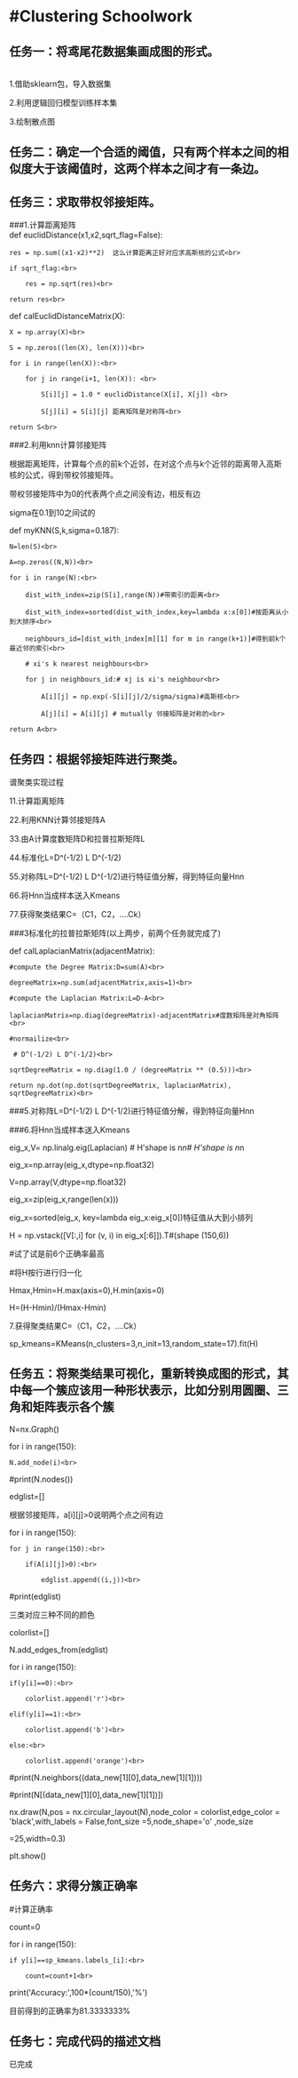 #Clustering Schoolwork
==
任务一：将鸢尾花数据集画成图的形式。<br>
--
<br>
1.借助sklearn包，导入数据集<br>

2.利用逻辑回归模型训练样本集<br>

3.绘制散点图<br>

任务二：确定一个合适的阈值，只有两个样本之间的相似度大于该阈值时，这两个样本之间才有一条边。<br>
--
任务三：求取带权邻接矩阵。<br/>
--
###1.计算距离矩阵<br>
def euclidDistance(x1,x2,sqrt_flag=False):<br>

    res = np.sum((x1-x2)**2)  这么计算距离正好对应求高斯核的公式<br>
    
    if sqrt_flag:<br>
    
        res = np.sqrt(res)<br>
        
    return res<br>
    
def calEuclidDistanceMatrix(X): <br>

    X = np.array(X)<br>
    
    S = np.zeros((len(X), len(X)))<br>
    
    for i in range(len(X)):<br>
    
        for j in range(i+1, len(X)): <br>
        
            S[i][j] = 1.0 * euclidDistance(X[i], X[j]) <br>
            
            S[j][i] = S[i][j] 距离矩阵是对称阵<br>
            
    return S<br>
    
###2.利用knn计算邻接矩阵<br>

根据距离矩阵，计算每个点的前k个近邻，在对这个点与k个近邻的距离带入高斯核的公式，得到带权邻接矩阵。<br>

带权邻接矩阵中为0的代表两个点之间没有边，相反有边<br>

sigma在0.1到10之间试的<br>

 def myKNN(S,k,sigma=0.187):<br>
 
    N=len(S)<br>
    
    A=np.zeros((N,N))<br>
    
    for i in range(N):<br>
    
        dist_with_index=zip(S[i],range(N))#带索引的距离<br>
        
        dist_with_index=sorted(dist_with_index,key=lambda x:x[0])#按距离从小到大排序<br>
        
        neighbours_id=[dist_with_index[m][1] for m in range(k+1)]#得到前k个最近邻的索引<br>
        
        # xi's k nearest neighbours<br>
        
        for j in neighbours_id:# xj is xi's neighbour<br>
        
            A[i][j] = np.exp(-S[i][j]/2/sigma/sigma)#高斯核<br>
            
            A[j][i] = A[i][j] # mutually 邻接矩阵是对称的<br>
            
    return A<br>
   
任务四：根据邻接矩阵进行聚类。<br>
   --

谱聚类实现过程<br>

11.计算距离矩阵<br>

22.利用KNN计算邻接矩阵A<br>

33.由A计算度数矩阵D和拉普拉斯矩阵L<br>

44.标准化L=D^(-1/2) L D^(-1/2)<br>

55.对称阵L=D^(-1/2) L D^(-1/2)进行特征值分解，得到特征向量Hnn<br>

66.将Hnn当成样本送入Kmeans<br>

77.获得聚类结果C=（C1，C2，....Ck）<br>


###3标准化的拉普拉斯矩阵(以上两步，前两个任务就完成了)<br>

def calLaplacianMatrix(adjacentMatrix):<br>

    #compute the Degree Matrix:D=sum(A)<br>
    
    degreeMatrix=np.sum(adjacentMatrix,axis=1)<br>
    
    #compute the Laplacian Matrix:L=D-A<br>
    
    laplacianMatrix=np.diag(degreeMatrix)-adjacentMatrix#度数矩阵是对角矩阵<br>
    
    #normailize<br>
    
     # D^(-1/2) L D^(-1/2)<br>
     
    sqrtDegreeMatrix = np.diag(1.0 / (degreeMatrix ** (0.5)))<br>
    
    return np.dot(np.dot(sqrtDegreeMatrix, laplacianMatrix), sqrtDegreeMatrix)<br>
    

###5.对称阵L=D^(-1/2) L D^(-1/2)进行特征值分解，得到特征向量Hnn<br>

###6.将Hnn当成样本送入Kmeans<br>


eig_x,V= np.linalg.eig(Laplacian) # H'shape is n*n# H'shape is n*n<br>

eig_x=np.array(eig_x,dtype=np.float32)<br>

V=np.array(V,dtype=np.float32)<br>

eig_x=zip(eig_x,range(len(x)))<br>

eig_x=sorted(eig_x, key=lambda eig_x:eig_x[0])特征值从大到小排列<br>

H = np.vstack([V[:,i] for (v, i) in eig_x[:6]]).T#(shape (150,6))<br>

#试了试是前6个正确率最高<br>

#将H按行进行归一化<br>

Hmax,Hmin=H.max(axis=0),H.min(axis=0)<br>

H=(H-Hmin)/(Hmax-Hmin)<br>




7.获得聚类结果C=（C1，C2，....Ck）<br>

sp_kmeans=KMeans(n_clusters=3,n_init=13,random_state=17).fit(H)<br>

任务五：将聚类结果可视化，重新转换成图的形式，其中每一个簇应该用一种形状表示，比如分别用圆圈、三角和矩阵表示各个簇<br>
--

N=nx.Graph()<br>

for i in range(150):<br>

    N.add_node(i)<br>
    
#print(N.nodes())<br>

edglist=[]<br>

根据邻接矩阵，a[i][j]>0说明两个点之间有边

for i in range(150):<br>

    for j in range(150):<br>
    
        if(A[i][j]>0):<br>
        
            edglist.append((i,j))<br>
            
#print(edglist)<br>

三类对应三种不同的颜色

colorlist=[]<br>

N.add_edges_from(edglist)<br>

for i in range(150):<br>

    if(y[i]==0):<br>
    
        colorlist.append('r')<br>
        
    elif(y[i]==1):<br>
    
        colorlist.append('b')<br>
        
    else:<br>
    
        colorlist.append('orange')<br>
        
#print(N.neighbors((data_new[1][0],data_new[1][1])))<br>

#print(N[(data_new[1][0],data_new[1][1])])<br>

nx.draw(N,pos = nx.circular_layout(N),node_color = colorlist,edge_color = 'black',with_labels = False,font_size =5,node_shape='o' ,node_size 

=25,width=0.3)<br>


plt.show()<br>


任务六：求得分簇正确率<br>
--

#计算正确率<br>

count=0<br>

for i in range(150):<br>

    if y[i]==sp_kmeans.labels_[i]:<br>
    
        count=count+1<br>
        
print('Accuracy:',100*(count/150),'%')<br>


目前得到的正确率为81.3333333%

任务七：完成代码的描述文档
--

已完成
